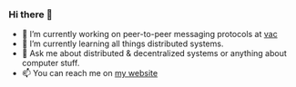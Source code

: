 ### Hi there 👋

- 🔭 I’m currently working on peer-to-peer messaging protocols at [vac](https://vac.dev)
- 🌱 I’m currently learning all things distributed systems.
- 💬 Ask me about distributed & decentralized systems or anything about computer stuff.
- 📫 You can reach me on [my website](https://dean.eigenmann.me)
